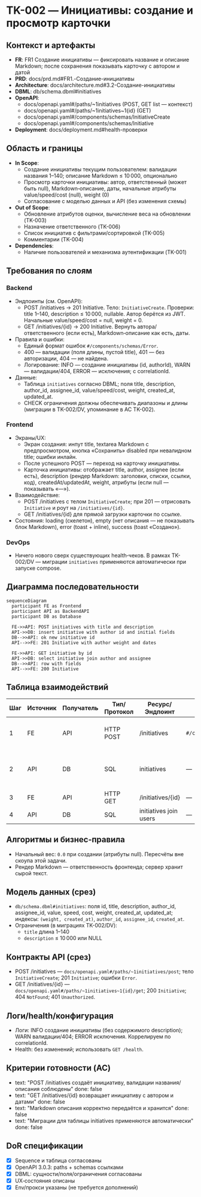# TK-002 — Инициативы: создание и просмотр карточки

## Контекст и артефакты
- **FR**: FR1 Создание инициативы — фиксировать название и описание Markdown; после сохранения показывать карточку с автором и датой
- **PRD**: docs/prd.md#FR1.-Создание-инициативы
- **Architecture**: docs/architecture.md#3.2-Создание-инициативы
- **DBML**: db/schema.dbml#initiatives
- **OpenAPI**:
  - docs/openapi.yaml#/paths/~1initiatives (POST, GET list — контекст)
  - docs/openapi.yaml#/paths/~1initiatives~1{id} (GET)
  - docs/openapi.yaml#/components/schemas/InitiativeCreate
  - docs/openapi.yaml#/components/schemas/Initiative
- **Deployment**: docs/deployment.md#health-проверки

## Область и границы
- **In Scope**:
  - Создание инициативы текущим пользователем: валидации названия 1–140; описание Markdown ≤ 10 000, опционально
  - Просмотр карточки инициативы: автор, ответственный (может быть null), Markdown‑описание, даты, начальные атрибуты value/speed/cost (null), weight (0)
  - Согласование с моделью данных и API (без изменения схемы)
- **Out of Scope**:
  - Обновление атрибутов оценки, вычисление веса на обновлении (TK-003)
  - Назначение ответственного (TK-006)
  - Список инициатив с фильтрами/сортировкой (TK-005)
  - Комментарии (TK-004)
- **Dependencies**:
  - Наличие пользователей и механизма аутентификации (TK-001)

## Требования по слоям
### Backend
- Эндпоинты (см. OpenAPI):
  - POST /initiatives → 201 Initiative. Тело: `InitiativeCreate`. Проверки: title 1–140, description ≤ 10 000, nullable. Автор берётся из JWT. Начальные value/speed/cost = null, weight = 0.
  - GET /initiatives/{id} → 200 Initiative. Вернуть автора/ответственного (если есть), Markdown‑описание как есть, даты.
- Правила и ошибки:
  - Единый формат ошибок `#/components/schemas/Error`.
  - 400 — валидации (поля длины, пустой title), 401 — без авторизации, 404 — не найдена.
  - Логирование: INFO — создание инициативы (id, authorId), WARN — валидации/404, ERROR — исключения; с correlationId.
- Данные:
  - Таблица `initiatives` согласно DBML; поля title, description, author_id, assignee_id, value/speed/cost, weight, created_at, updated_at.
  - CHECK ограничения должны обеспечивать диапазоны и длины (миграции в TK-002/DV, упоминание в AC TK-002).

### Frontend
- Экраны/UX:
  - Экран создания: инпут title, textarea Markdown с предпросмотром, кнопка «Сохранить» disabled при невалидном title; ошибки инлайн.
  - После успешного POST — переход на карточку инициативы.
  - Карточка инициативы: отображает title, author, assignee (если есть), description (рендер Markdown: заголовки, списки, ссылки, код), createdAt/updatedAt, weight, атрибуты (если null — показывать «—»).
- Взаимодействие:
  - POST /initiatives с телом `InitiativeCreate`; при 201 — отрисовать `Initiative` и роут на `/initiatives/{id}`.
  - GET /initiatives/{id} для прямой загрузки карточки по ссылке.
- Состояния: loading (скелетон), empty (нет описания — не показывать блок Markdown), error (toast + inline), success (toast «Создано»).

### DevOps
- Ничего нового сверх существующих health‑чеков. В рамках TK-002/DV — миграции `initiatives` применяются автоматически при запуске compose.

## Диаграмма последовательности
```mermaid
sequenceDiagram
  participant FE as Frontend
  participant API as BackendAPI
  participant DB as Database

  FE->>API: POST initiatives with title and description
  API->>DB: insert initiative with author id and initial fields
  DB-->>API: ok new initiative id
  API-->>FE: 201 Initiative with author weight and dates

  FE->>API: GET initiative by id
  API->>DB: select initiative join author and assignee
  DB-->>API: row with fields
  API-->>FE: 200 Initiative
```

## Таблица взаимодействий
| Шаг | Источник | Получатель | Тип/Протокол | Ресурс/Эндпоинт | Запрос (схема) | Ответ (схема) | Атрибуты/валидации | Ошибки | Побочные эффекты |
|-----|----------|------------|--------------|-----------------|----------------|----------------|--------------------|--------|------------------|
| 1 | FE | API | HTTP POST | /initiatives | `#/components/schemas/InitiativeCreate` | `#/components/schemas/Initiative` | title 1–140; description ≤ 10 000 nullable | 400/401 | insert initiative |
| 2 | API | DB | SQL | initiatives | — | — | title length; FK author_id; defaults weight=0 | — | commit |
| 3 | FE | API | HTTP GET | /initiatives/{id} | — | `#/components/schemas/Initiative` | id format uuid | 401/404 | — |
| 4 | API | DB | SQL | initiatives join users | — | — | — | — | — |

## Алгоритмы и бизнес‑правила
- Начальный вес: `0.0` при создании (атрибуты null). Пересчёты вне скоупа этой задачи.
- Рендер Markdown — ответственность фронтенда; сервер хранит сырой текст.

## Модель данных (срез)
- `db/schema.dbml#initiatives`: поля id, title, description, author_id, assignee_id, value, speed, cost, weight, created_at, updated_at; индексы: `(weight, created_at)`, `author_id`, `assignee_id`, `created_at`.
- Ограничения (в миграциях TK-002/DV):
  - `title` длина 1–140
  - `description` ≤ 10 000 или NULL

## Контракты API (срез)
- POST /initiatives — `docs/openapi.yaml#/paths/~1initiatives/post`; тело `InitiativeCreate`; 201 `Initiative`; ошибки `Error`.
- GET /initiatives/{id} — `docs/openapi.yaml#/paths/~1initiatives~1{id}/get`; 200 `Initiative`; 404 `NotFound`; 401 `Unauthorized`.

## Логи/health/конфигурация
- Логи: INFO создание инициативы (без содержимого description); WARN валидации/404; ERROR исключения. Коррелируем по correlationId.
- Health: без изменений; использовать `GET /health`.

## Критерии готовности (AC)
- text: "POST /initiatives создаёт инициативу, валидации названия/описания соблюдены"
  done: false
- text: "GET /initiatives/{id} возвращает инициативу с автором и датами"
  done: false
- text: "Markdown описания корректно передаётся и хранится"
  done: false
- text: "Миграции для таблицы initiatives применяются автоматически"
  done: false

## DoR спецификации
- [x] Sequence и таблица согласованы
- [x] OpenAPI 3.0.3: paths + schemas ссылками
- [x] DBML: сущности/поля/ограничения согласованы
- [x] UX‑состояния описаны
- [x] Env/прокси указаны (не требуется дополнений)
